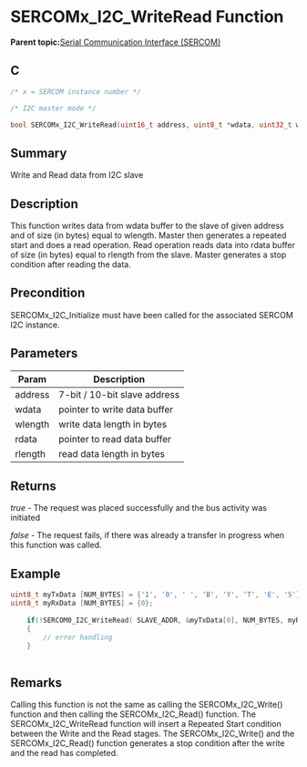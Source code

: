 # SERCOMx\_I2C\_WriteRead Function

**Parent topic:**[Serial Communication Interface \(SERCOM\)](GUID-76AE7205-E3EF-4EE6-AC28-5153E3565982.md)

## C

```c
/* x = SERCOM instance number */

/* I2C master mode */

bool SERCOMx_I2C_WriteRead(uint16_t address, uint8_t *wdata, uint32_t wlength, uint8_t *rdata, uint32_t rlength)	
```

## Summary

Write and Read data from I2C slave

## Description

This function writes data from wdata buffer to the slave of given address and of size \(in bytes\) equal to wlength. Master then generates a repeated start and does a read operation. Read operation reads data into rdata buffer of size \(in bytes\) equal to rlength from the slave. Master generates a stop condition after reading the data.

## Precondition

SERCOMx\_I2C\_Initialize must have been called for the associated SERCOM I2C instance.

## Parameters

|Param|Description|
|-----|-----------|
|address|7-bit / 10-bit slave address|
|wdata|pointer to write data buffer|
|wlength|write data length in bytes|
|rdata|pointer to read data buffer|
|rlength|read data length in bytes|

## Returns

*true* - The request was placed successfully and the bus activity was initiated

*false* - The request fails, if there was already a transfer in progress when this function was called.

## Example

```c
uint8_t myTxData [NUM_BYTES] = {'1', '0', ' ', 'B', 'Y', 'T', 'E', 'S'};
uint8_t myRxData [NUM_BYTES] = {0};
    
    if(!SERCOM0_I2C_WriteRead( SLAVE_ADDR, &myTxData[0], NUM_BYTES, myRxData, NUM_BYTES ))
    {
        // error handling
    }
    
```

## Remarks

Calling this function is not the same as calling the SERCOMx\_I2C\_Write\(\) function and then calling the SERCOMx\_I2C\_Read\(\) function. The SERCOMx\_I2C\_WriteRead function will insert a Repeated Start condition between the Write and the Read stages. The SERCOMx\_I2C\_Write\(\) and the SERCOMx\_I2C\_Read\(\) function generates a stop condition after the write and the read has completed.


